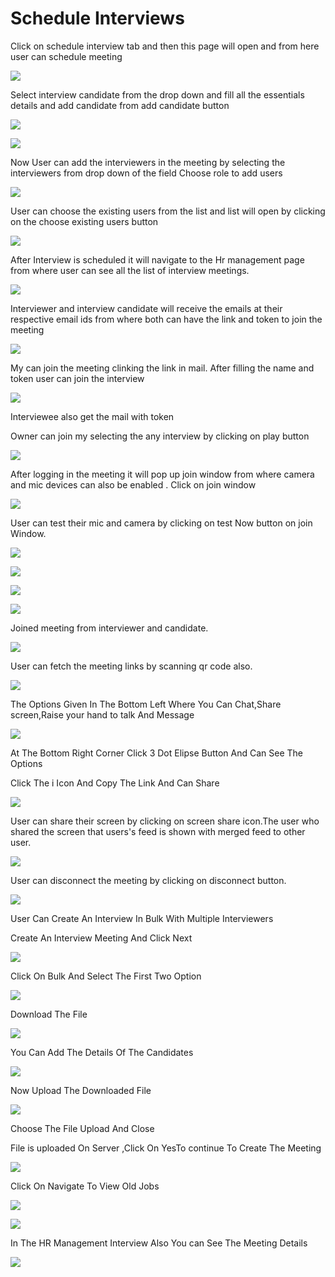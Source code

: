 # Schedule Interviews

Click on schedule interview tab and then this page will open and from here user can schedule meeting 

![](../.gitbook/assets/image%20%28463%29.png)

Select interview candidate from the drop down and fill all the essentials details and add candidate from add candidate button

![](../.gitbook/assets/image%20%28483%29.png)

![](../.gitbook/assets/image%20%28401%29.png)

Now User can add the interviewers in the meeting by selecting the interviewers from drop down of the field Choose role to add users

![](../.gitbook/assets/image%20%28402%29.png)

User can choose the existing users from the list and list will open by clicking on the choose existing users button

![](../.gitbook/assets/image%20%28413%29.png)

After Interview is scheduled it will navigate to the Hr management page from where user can see all the list of interview meetings.

![](../.gitbook/assets/image%20%28398%29.png)

Interviewer and interview candidate will receive  the emails at their respective email ids from where both can have the link and token to join the meeting

![](../.gitbook/assets/image%20%28418%29.png)

My can join the meeting clinking the link in mail. After filling the name and token user can join the interview 

![](../.gitbook/assets/image%20%28489%29.png)

Interviewee also get the mail with token 

Owner can join my selecting the any interview by clicking on play button

![](../.gitbook/assets/image%20%28432%29.png)

After logging in the meeting it will pop up join window from where camera and mic devices can also be enabled . Click on join window

![](../.gitbook/assets/image%20%28485%29.png)

User can test their mic and camera by clicking on test Now button on join Window.

![](../.gitbook/assets/image%20%28476%29.png)

![](../.gitbook/assets/image%20%28443%29.png)

![](../.gitbook/assets/image%20%28479%29.png)

![](../.gitbook/assets/image%20%28439%29.png)

Joined meeting from interviewer and candidate.

![](../.gitbook/assets/image%20%28451%29.png)

User can fetch the meeting links by scanning qr code also.

![](../.gitbook/assets/image%20%28406%29.png)

The Options Given In The Bottom Left Where You Can Chat,Share screen,Raise your hand to talk And Message

![](../.gitbook/assets/image%20%28467%29.png)

At The Bottom Right Corner Click 3 Dot Elipse Button And Can See The Options

Click The i Icon And Copy The Link And Can Share

![](../.gitbook/assets/image%20%28421%29.png)

User can share their screen by clicking on screen share icon.The user who shared the screen that users's feed is shown with merged feed to other user. 

![](../.gitbook/assets/image%20%28392%29.png)

User can disconnect the meeting by clicking on disconnect button.

![](../.gitbook/assets/image%20%28436%29.png)

User Can Create An Interview In Bulk With Multiple Interviewers

Create An Interview Meeting And Click Next

![](../.gitbook/assets/image%20%28424%29.png)

Click On Bulk And Select The First Two Option

![](../.gitbook/assets/image%20%28455%29.png)

Download The File

![](../.gitbook/assets/image%20%28442%29.png)

You Can Add The Details Of The Candidates

![](../.gitbook/assets/image%20%28478%29.png)

Now Upload The Downloaded File

![](../.gitbook/assets/image%20%28403%29.png)

Choose The File Upload And Close

File is uploaded On Server ,Click On YesTo continue To Create The Meeting

![](../.gitbook/assets/image%20%28405%29.png)

Click On Navigate To View Old Jobs

![](../.gitbook/assets/image%20%28433%29.png)

![](../.gitbook/assets/image%20%28458%29.png)

In The HR Management Interview Also You can See The Meeting Details

![](../.gitbook/assets/image%20%28490%29.png)







